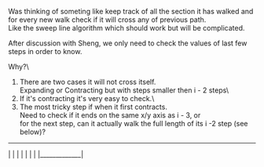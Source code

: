 Was thinking of someting like keep track of all the section it has walked and for every new walk check if it will cross any of previous path.\
Like the sweep line algorithm which should work but will be complicated.

After discussion with Sheng, we only need to check the values of last few steps in order to know.

Why?\
1. There are two cases it will not cross itself.\
    Expanding or Contracting but with steps smaller then i - 2 steps\
2. If it's contracting it's very easy to check.\
3. The most tricky step if when it first contracts.\
    Need to check if it ends on the same x/y axis as i - 3, or\
    for the next step, can it actually walk the full length of its i -2 step (see below)?

________
|       |
|       |
|
|             |
|_____________|

